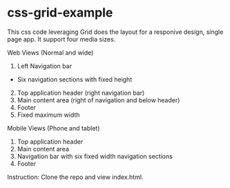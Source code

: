# css-grid-example

This css code leveraging Grid does the layout for a responive design, single page app.
It support four media sizes.

Web Views (Normal and wide)
1. Left Navigation bar
* Six navigation sections with fixed height
2. Top application header (right navigation bar)
3. Main content area (right of navigation and below header)
4. Footer
5. Fixed maximum width

Mobile Views (Phone and tablet)
1. Top application header
2. Main content area 
3. Navigation bar with six fixed width navigation sections
4. Footer

Instruction:
Clone the repo and view index.html.
